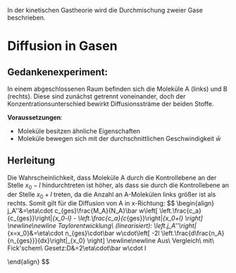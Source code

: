In der kinetischen Gastheorie wird die Durchmischung zweier Gase beschrieben.

# Diffusion in Gasen
## Gedankenexperiment:
In einem abgeschlossenen Raum befinden sich die Moleküle A (links) und B (rechts). Diese sind zunächst getrennt voneinander, doch der Konzentrationsunterschied bewirkt Diffusionssträme der beiden Stoffe.

**Voraussetzungen**:
- Moleküle besitzen ähnliche Eigenschaften
- Moleküle bewegen sich mit der durchschnittlichen Geschwindigkeit $\bar w$

## Herleitung
Die Wahrscheinlichkeit, dass Moleküle A durch die Kontrollebene an der Stelle $x_0-l$ hindurchtreten ist höher, als dass sie durch die Kontrollebene an der Stelle $x_0+l$ treten, da die Anzahl an A-Molekülen links größer ist als rechts. Somit gilt für die Diffusion von A in x-Richtung:
$$
\begin{align}
j_A''&=\eta\cdot c_{ges}\frac{M_A}{N_A}\bar w\left[ \left.\frac{c_a}{c_{ges}}\right|_{x_0-l} - \left.\frac{c_a}{c_{ges}}\right|_{x_0+l} \right]
\newline\newline
Taylorentwicklung\ (linearisiert):
\left.j_A''\right|_{x=x_0}&=\eta\cdot n_{ges}\cdot\bar w\cdot\left[ -2l \left.\frac{d\frac{n_A}{n_{ges}}}{dx}\right|_{x_0} \right]
\newline\newline
Aus\ Vergleich\ mit\ Fick'schem\ Gesetz:D&=2\eta\cdot\bar w\cdot l

\end{align}
$$
